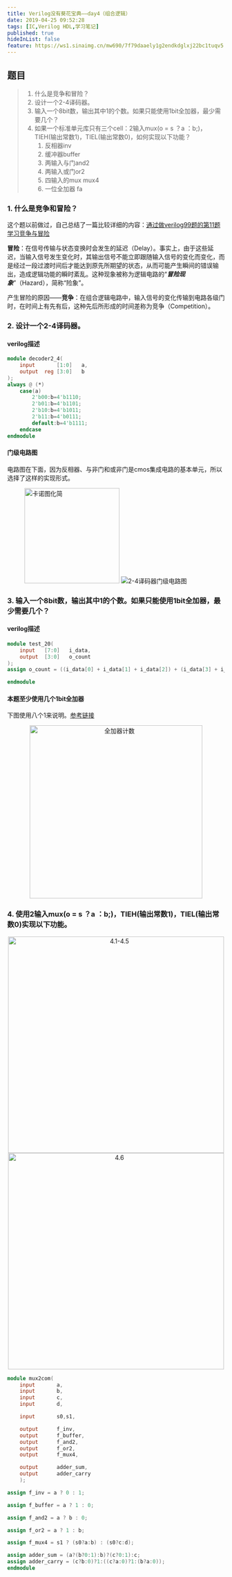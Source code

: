 ```yaml
---
title: Verilog没有葵花宝典——day4（组合逻辑）
date: 2019-04-25 09:52:28
tags: [IC,Verilog HDL,学习笔记]
published: true
hideInList: false
feature: https://ws1.sinaimg.cn/mw690/7f79daaely1g2endkdglxj22bc1tuqv5.jpg
---
```

## 题目
>1. 什么是竞争和冒险？
>2. 设计一个2-4译码器。
>3. 输入一个8bit数，输出其中1的个数。如果只能使用1bit全加器，最少需要几个？
>4. 如果一个标准单元库只有三个cell：2输入mux(o = s ？a ：b;)，TIEH(输出常数1)，TIEL(输出常数0)，如何实现以下功能？
>    1. 反相器inv
>    2. 缓冲器buffer 
>    3. 两输入与门and2
>    4. 两输入或门or2
>    5. 四输入的mux  mux4
>    6. 一位全加器 fa
<!-- more --> 

### 1. 什么是竞争和冒险？

这个题以前做过，自己总结了一篇比较详细的内容：[通过做verilog99题的第11题学习竞争与冒险](https://halftop.github.io/post/verilog99_11)

**冒险**：在信号传输与状态变换时会发生的延迟（Delay）。事实上，由于这些延迟，当输入信号发生变化时，其输出信号不能立即跟随输入信号的变化而变化，而是经过一段过渡时间后才能达到原先所期望的状态，从而可能产生瞬间的错误输出，造成逻辑功能的瞬时紊乱。这种现象被称为逻辑电路的“***冒险现象***”（Hazard），简称“险象”。

产生冒险的原因——**竞争**：在组合逻辑电路中，输入信号的变化传输到电路各级门时，在时间上有先有后，这种先后所形成的时间差称为竞争（Competition）。

### 2. 设计一个2-4译码器。

#### verilog描述
```v
module decoder2_4(
	input		[1:0]	a,
	output	reg	[3:0]	b
);
always @ (*)
	case(a)
		2'b00:b=4'b1110;
		2'b01:b=4'b1101;
		2'b10:b=4'b1011;
		2'b11:b=4'b0111;
		default:b=4'b1111;
	endcase
endmodule
```

#### 门级电路图
电路图在下面，因为反相器、与非门和或非门是cmos集成电路的基本单元，所以选择了这样的实现形式。
<figure class="half">
	<img src="https://ws1.sinaimg.cn/large/7f79daaely1g1oepelcemj21341d0djp.jpg" alt="卡诺图化简" title="卡诺图化简" width="220">
	<img src="https://ws3.sinaimg.cn/large/7f79daaely1g1oeqjjlauj20640570sn.jpg" alt="2-4译码器门级电路图" title="2-4译码器门级电路图">
</figure>

### 3. 输入一个8bit数，输出其中1的个数。如果只能使用1bit全加器，最少需要几个？

#### verilog描述
```v
module test_20(
	input 	[7:0]	i_data,
	output	[3:0]	o_count
);
assign o_count = ((i_data[0] + i_data[1] + i_data[2]) + (i_data[3] + i_data[4] + i_data[5]) + i_data[6]) + i_data[7];

endmodule
```

#### 本题至少使用几个1bit全加器

下图使用八个1来说明。[参考链接](https://forum.allaboutcircuits.com/threads/count-number-of-logic-1s-in-7-bit-number.49821/)

<center>
    <img src="https://i.loli.net/2019/04/25/5cc1bb25dcb89.png" alt="全加器计数" title="全加器计数" width="400">
</center>

### 4. 使用2输入mux(o = s ？a ：b;)，TIEH(输出常数1)，TIEL(输出常数0)实现以下功能。

<center>
    <img src="https://ws1.sinaimg.cn/large/7f79daaely1g2eqsji2fgj22dr1onh34.jpg" alt="4.1-4.5" title="4.1-4.5" width="500">
</center>

<center>
    <img src="https://ws1.sinaimg.cn/large/7f79daaely1g2equ4tnj6j22dr1on4dn.jpg" alt="4.6" title="4.6" width="500">
</center>

```v
module mux2com(
    input       a,
    input       b,
    input       c,
    input       d,

    input       s0,s1,

    output      f_inv,
    output      f_buffer,
    output      f_and2,
    output      f_or2,
    output      f_mux4,

    output      adder_sum,
    output      adder_carry
    );

assign f_inv = a ? 0 : 1;

assign f_buffer = a ? 1 : 0;

assign f_and2 = a ? b : 0;

assign f_or2 = a ? 1 : b;

assign f_mux4 = s1 ? (s0?a:b) : (s0?c:d);

assign adder_sum = (a?(b?0:1):b)?(c?0:1):c;     
assign adder_carry = (c?b:0)?1:((c?a:0)?1:(b?a:0));
endmodule
```